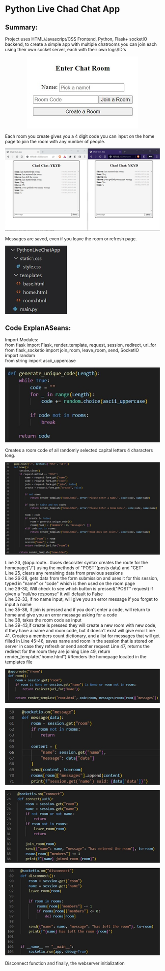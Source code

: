 # Python Live Chad Chat App

## Summary:

Project uses HTML/Javascript/CSS Frontend, Python, Flask+ socketIO backend, to create a simple app with multiple chatrooms you can join each using their own socket server, each with their own logs/ID's

<p align="center">  
<img src="https://github.com/evilusean/Pysean/blob/main/Python-Live-Chat-App/static/Images/homepage.jpg"</center>  
</p>

Each room you create gives you a 4 digit code you can input on the home page to join the room with any number of people.

<p align="center">  
<img src="https://github.com/evilusean/Pysean/blob/main/Python-Live-Chat-App/static/Images/ChatChatRoom.jpg"</center>  
</p>

Messages are saved, even if you leave the room or refresh page.

<p align="left">  
<img src="https://github.com/evilusean/Pysean/blob/main/Python-Live-Chat-App/static/Images/ChadChatFiles.jpg"</left>  
</p>

## Code ExplanASeans:

Import Modules: <br/>
from flask import Flask, render_template, request, session, redirect, url_for <br/>
from flask_socketio import join_room, leave_room, send, SocketIO <br/>
import random <br/>
from string import ascii_uppercase <br/>

<p align="left">  
<img src="https://github.com/evilusean/Pysean/blob/main/Python-Live-Chat-App/static/Images/1GenerateCode.jpg"</left>  
</p>

Creates a room code of all randomly selected capital letters 4 characters long.

<p align="left">  
<img src="https://github.com/evilusean/Pysean/blob/main/Python-Live-Chat-App/static/Images/2Home2.jpg"</left>  
</p>

Line 23, @app.route.. #uses decorater syntax creates the route for the homepage("/") using the methods of "POST"(posts data) and "GET" <br/>
Line 25, clears any remaining data from previous sessions <br/>
Line 26-28, gets data from the form submission and uses it for this session, typed in "name" or "code" which is then used on the room page <br/>
Line 29-30, Will check to see which button is pressed("POST" request) if given a "null/no response" it will default to False <br/>
Line 32-33, if no name input, will give you an error message if you forget to input a name <br/>
Line 35-36, If join is pressed and if you don't enter a code, will return to home and give you an error message asking for a code <br/>
Line 38, takes the room code as input <br/>
Line 39-43,if create is pressed they will create a new room with new code, if they have a name and room code, but it doesn't exist will give error
Line 41, Creates a members count dictionary, and a list for messages that will get filled in 
Line 45-46, saves name and room in the session that is stored on server in case they refresh or send another request
Line 47, returns the redirect for the room they are joining
Line 49, return render_template("home.html") #Renders the homepage located in the templates file

<p align="left">  
<img src="https://github.com/evilusean/Pysean/blob/main/Python-Live-Chat-App/static/Images/3Room.jpg"</left>  
</p>

<p align="left">  
<img src="https://github.com/evilusean/Pysean/blob/main/Python-Live-Chat-App/static/Images/4Message.jpg"</left>  
</p>

<p align="left">  
<img src="https://github.com/evilusean/Pysean/blob/main/Python-Live-Chat-App/static/Images/5Connect.jpg"</left>  
</p>


<p align="left">  
<img src="https://github.com/evilusean/Pysean/blob/main/Python-Live-Chat-App/static/Images/6Disconnect.jpg"</left>  
</p>

Disconnect function 
and finally, the webserver initialization
